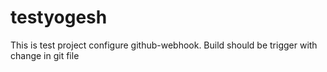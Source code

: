 # testyogesh
This is test project
configure github-webhook.
Build should be trigger with change in git file
